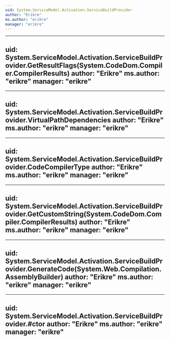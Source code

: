 ```yaml
---
uid: System.ServiceModel.Activation.ServiceBuildProvider
author: "Erikre"
ms.author: "erikre"
manager: "erikre"
---
```


---
uid: System.ServiceModel.Activation.ServiceBuildProvider.GetResultFlags(System.CodeDom.Compiler.CompilerResults)
author: "Erikre"
ms.author: "erikre"
manager: "erikre"
---

---
uid: System.ServiceModel.Activation.ServiceBuildProvider.VirtualPathDependencies
author: "Erikre"
ms.author: "erikre"
manager: "erikre"
---

---
uid: System.ServiceModel.Activation.ServiceBuildProvider.CodeCompilerType
author: "Erikre"
ms.author: "erikre"
manager: "erikre"
---

---
uid: System.ServiceModel.Activation.ServiceBuildProvider.GetCustomString(System.CodeDom.Compiler.CompilerResults)
author: "Erikre"
ms.author: "erikre"
manager: "erikre"
---

---
uid: System.ServiceModel.Activation.ServiceBuildProvider.GenerateCode(System.Web.Compilation.AssemblyBuilder)
author: "Erikre"
ms.author: "erikre"
manager: "erikre"
---

---
uid: System.ServiceModel.Activation.ServiceBuildProvider.#ctor
author: "Erikre"
ms.author: "erikre"
manager: "erikre"
---
